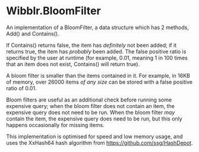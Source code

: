# Wibblr.BloomFilter

An implementation of a BloomFilter, a data structure which has 2 methods, Add() and Contains().

If Contains() returns false, the item has *definitely* not been added; if it returns true, the item has *probably* been added. The false positive ratio is specified
by the user at runtime (for example, 0.01, meaning 1 in 100 times that an item does not exist, Contains() will return true).

A bloom filter is smaller than the items contained in it. For example, in 16KB of memory, over 26000 items *of any size* can be stored with a false positive ratio of 0.01.

Bloom filters are useful as an additional check before running some expensive query; when the bloom filter does not contain an item, the expensive query does not need to be run.
When the bloom filter *may* contain the item, the expensive query does need to be run, but this only happens occasionally for missing items.

This implementation is optimised for speed and low memory usage, and uses the XxHash64 hash algorithm from https://github.com/ssg/HashDepot.

